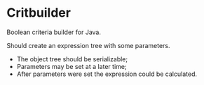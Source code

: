 # Critbuilder
Boolean criteria builder for Java.

Should create an expression tree with some parameters.

- The object tree should be serializable;
- Parameters may be set at a later time;
- After parameters were set the expression could be calculated.
